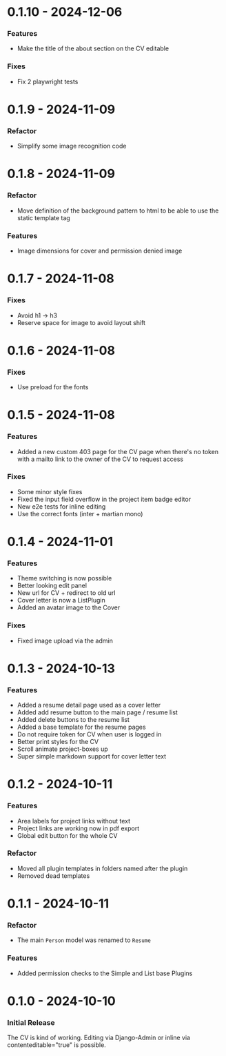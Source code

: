 0.1.10 - 2024-12-06
==================

### Features
- Make the title of the about section on the CV editable

### Fixes
- Fix 2 playwright tests

0.1.9 - 2024-11-09
==================

### Refactor
- Simplify some image recognition code

0.1.8 - 2024-11-09
==================

### Refactor
- Move definition of the background pattern to html to be able to use the static template tag

### Features
- Image dimensions for cover and permission denied image

0.1.7 - 2024-11-08
==================

### Fixes
- Avoid h1 -> h3
- Reserve space for image to avoid layout shift

0.1.6 - 2024-11-08
==================

### Fixes
- Use preload for the fonts

0.1.5 - 2024-11-08
==================

### Features
- Added a new custom 403 page for the CV page when there's no token with a 
  mailto link to the owner of the CV to request access

### Fixes
- Some minor style fixes
- Fixed the input field overflow in the project item badge editor
- New e2e tests for inline editing
- Use the correct fonts (inter + martian mono)

0.1.4 - 2024-11-01
==================

### Features

- Theme switching is now possible
- Better looking edit panel
- New url for CV + redirect to old url
- Cover letter is now a ListPlugin
- Added an avatar image to the Cover

### Fixes

- Fixed image upload via the admin

0.1.3 - 2024-10-13
==================

### Features

- Added a resume detail page used as a cover letter
- Added add resume button to the main page / resume list
- Added delete buttons to the resume list
- Added a base template for the resume pages
- Do not require token for CV when user is logged in
- Better print styles for the CV
- Scroll animate project-boxes up
- Super simple markdown support for cover letter text

0.1.2 - 2024-10-11
==================

### Features
- Area labels for project links without text
- Project links are working now in pdf export
- Global edit button for the whole CV

### Refactor
- Moved all plugin templates in folders named after the plugin
- Removed dead templates

0.1.1 - 2024-10-11
==================

### Refactor
- The main `Person` model was renamed to `Resume`

### Features
- Added permission checks to the Simple and List base Plugins

0.1.0 - 2024-10-10
==================

### Initial Release

The CV is kind of working. Editing via Django-Admin or inline via
contenteditable="true" is possible.